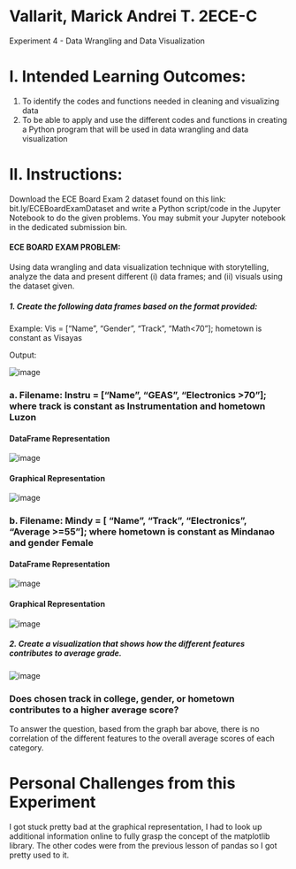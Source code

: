 # Vallarit, Marick Andrei T. 2ECE-C
Experiment 4 - Data Wrangling and Data Visualization

# I. Intended Learning Outcomes:
1. To identify the codes and functions needed in cleaning and visualizing data
2. To be able to apply and use the different codes and functions in creating a Python program that will
be used in data wrangling and data visualization
# II. Instructions:
Download the ECE Board Exam 2 dataset found on this link: bit.ly/ECEBoardExamDataset and write a
Python script/code in the Jupyter Notebook to do the given problems. You may submit your Jupyter
notebook in the dedicated submission bin.

#### ECE BOARD EXAM PROBLEM: 
Using data wrangling and data visualization technique with storytelling, analyze the data and present different (i) data frames; and (ii) visuals using the dataset given.

##### 1. Create the following data frames based on the format provided:
Example: Vis = [“Name”, “Gender”, “Track”, “Math<70”]; hometown is constant as Visayas

Output:

![image](https://github.com/user-attachments/assets/9e25cd90-44aa-44e9-9aa3-7321f65932cd)

### a. Filename: Instru = [“Name”, “GEAS”, “Electronics >70”]; where track is constant as Instrumentation and hometown Luzon

#### DataFrame Representation

![image](https://github.com/user-attachments/assets/0c3e8ac7-1888-4465-8cac-80b43781ee87)

#### Graphical Representation

![image](https://github.com/user-attachments/assets/bd8de851-79f6-4bd5-be0b-3cf17d4b7ad2)

### b. Filename: Mindy = [ “Name”, “Track”, “Electronics”, “Average >=55”]; where hometown is constant as Mindanao and gender Female

#### DataFrame Representation

![image](https://github.com/user-attachments/assets/dca2abff-a30f-4a4c-8ecd-0cc58efe1361)

#### Graphical Representation


![image](https://github.com/user-attachments/assets/311b4e25-a84a-4447-b333-2f87502374c5)

##### 2. Create a visualization that shows how the different features contributes to average grade. 

![image](https://github.com/user-attachments/assets/6fc18d02-5c91-458e-b349-833a1e95066a)

### Does chosen track in college, gender, or hometown contributes to a higher average score?

To answer the question, based from the graph bar above, there is no correlation of the different features to the overall average scores of each category.


# Personal Challenges from this Experiment

I got stuck pretty bad at the graphical representation, I had to look up additional information online to fully grasp the concept of the matplotlib library. The other codes were from the previous lesson of pandas so I got pretty used to it.



